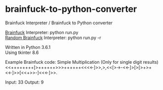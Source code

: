 # brainfuck-to-python-converter
Brainfuck Interpreter / Brainfuck to Python converter 


[Brainfuck](https://esolangs.org/wiki/Brainfuck) Interpreter: python run.py  
[Random Brainfuck](https://esolangs.org/wiki/Random_Brainfuck) Interpreter: python run.py -r      

Written in Python 3.6.1  
Using tkinter 8.6

Example Brainfuck code: Simple Multiplication (Only for single digit results)
<<++++++++[>++++++>>>++++++<<<<-]>>,>,<<[>->-<<-]>[>[>+>+<<-]>>[<<+>>-]<<<-]>>.

Input: 33
Output: 9
